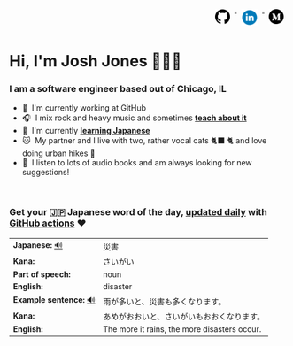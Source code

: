 <div align="right"> 
  <a href="https://www.github.com/jhunschejones">
    <img src="https://github.com/jhunschejones/jhunschejones/blob/main/images/github_logo.png" alt="GitHub" name="My code" height="27" style="vertical-align: top; margin: 8px; text-decoration: none;">
  </a>
  <a href="https://www.linkedin.com/in/jhunschejones">
    <img src="https://github.com/jhunschejones/jhunschejones/blob/main/images/linkedin_logo.png" alt="LinkedIn" height="30" style="vertical-align:top; margin: 8px; text-decoration: none;">
  </a>
  <a href="https://jhunschejones.medium.com">
    <img src="https://github.com/jhunschejones/jhunschejones/blob/main/images/medium_logo.png" alt="Medium" name="My blog" height="27" style="vertical-align: top; margin: 8px; text-decoration: none;">
  </a>
</div>

# Hi, I'm Josh Jones 🙇🏼‍♂️

### I am a software engineer based out of Chicago, IL

- :office: &nbsp;I'm currently working at GitHub
- :headphones: &nbsp;I mix rock and heavy music and sometimes [**teach about it**](https://www.musiclikeyoumeanit.com/blog)
- :seedling: &nbsp;I'm currently [**learning Japanese**](https://github.com/stars/jhunschejones/lists/japanese-language-learning)
- :cat: &nbsp;My partner and I live with two, rather vocal cats 🐈‍⬛ 🐈  and love doing urban hikes :walking:
- :book: &nbsp;I listen to lots of audio books and am always looking for new suggestions!

<!--
## Experience
<a href="https://github.com/jhunschejones">
  <img align="center" src="https://github-readme-stats.vercel.app/api?username=jhunschejones&hide=issues&show_icons=true" />
</a><br/>
<a href="https://github.com/jhunschejones">
  <img align="center" src="https://github-readme-stats.vercel.app/api/top-langs/?username=jhunschejones&hide=scss,less&layout=compact" />
</a>
-->

<br/>

<div align="left">
  
### Get your 🇯🇵 Japanese word of the day, [updated daily](https://github.com/jhunschejones/jhunschejones/blob/main/wotd.rb) with [GitHub actions](https://github.com/jhunschejones/jhunschejones/blob/main/.github/workflows/readme_update.yml) ❤️
  
<!-- START WORD OF THE DAY -->
<table>
  <tr><td><strong>Japanese:</strong> <a href="https://wotd.transparent.com/japanese/2021/words/JPNjp_00157.mp3">🔊</a></td><td>災害</td></tr>
  <tr><td><strong>Kana:</strong></td><td>さいがい</td></tr>
  <tr><td><strong>Part of speech:</strong></td><td>noun</td></tr>
  <tr><td><strong>English:</strong></td><td>disaster</td></tr>
  <tr><td><strong>Example sentence:</strong> <a href="https://wotd.transparent.com/japanese/2021/sentences/JPNjp_00523.mp3">🔊</a></td><td>雨が多いと、災害も多くなります。</td></tr>
  <tr><td><strong>Kana:</strong></td><td>あめがおおいと、さいがいもおおくなります。</td></tr>
  <tr><td><strong>English:</strong></td><td>The more it rains, the more disasters occur.</td></tr>
</table>
<!-- END WORD OF THE DAY -->
</div>
